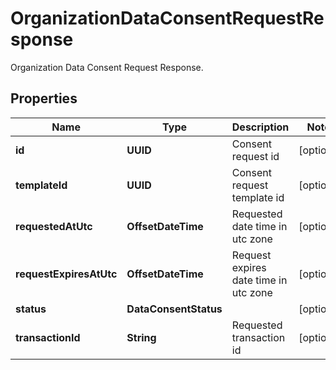 

# OrganizationDataConsentRequestResponse

Organization Data Consent Request Response.

## Properties

Name | Type | Description | Notes
------------ | ------------- | ------------- | -------------
**id** | **UUID** | Consent request id |  [optional]
**templateId** | **UUID** | Consent request template id |  [optional]
**requestedAtUtc** | **OffsetDateTime** | Requested date time in utc zone |  [optional]
**requestExpiresAtUtc** | **OffsetDateTime** | Request expires date time in utc zone |  [optional]
**status** | **DataConsentStatus** |  |  [optional]
**transactionId** | **String** | Requested transaction id |  [optional]



